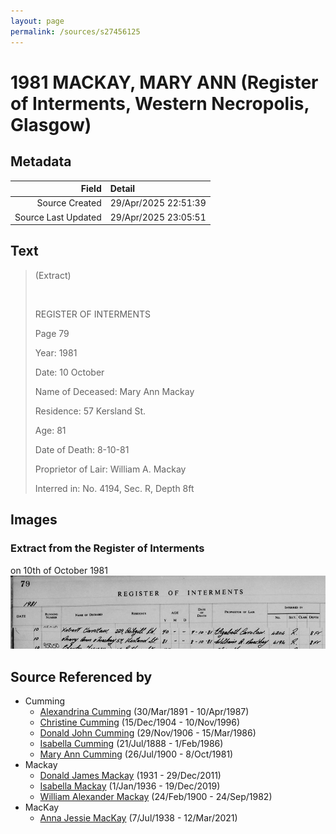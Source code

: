 ```yaml
---
layout: page
permalink: /sources/s27456125
---
```


# 1981 MACKAY, MARY ANN (Register of Interments, Western Necropolis, Glasgow)

## Metadata

Field | Detail
---:|:---
Source Created | 29/Apr/2025 22:51:39
Source Last Updated | 29/Apr/2025 23:05:51

## Text

> (Extract)
>
> <br/>
>
> REGISTER OF INTERMENTS
>
> Page 79
>
> Year: 1981
>
> Date: 10 October
>
> Name of Deceased: Mary Ann Mackay
>
> Residence: 57 Kersland St.
>
> Age: 81
>
> Date of Death: 8-10-81
>
> Proprietor of Lair: William A. Mackay
>
> Interred in: No. 4194, Sec. R, Depth 8ft
>

## Images

### Extract from the Register of Interments

on 10th of October 1981
![Extract from the Register of Interments](../media/97217076.jpg)

## Source Referenced by

* Cumming
  * [Alexandrina Cumming](../people/@57186713@-alexandrina-cumming-b1891-3-30-d1987-4-10.md) (30/Mar/1891 - 10/Apr/1987)
  * [Christine Cumming](../people/@24328630@-christine-cumming-b1904-12-15-d1996-11-10.md) (15/Dec/1904 - 10/Nov/1996)
  * [Donald John Cumming](../people/@22331378@-donald-john-cumming-b1906-11-29-d1986-3-15.md) (29/Nov/1906 - 15/Mar/1986)
  * [Isabella Cumming](../people/@84684994@-isabella-cumming-b1888-7-21-d1986-2-1.md) (21/Jul/1888 - 1/Feb/1986)
  * [Mary Ann Cumming](../people/@48241984@-mary-ann-cumming-b1900-7-26-d1981-10-8.md) (26/Jul/1900 - 8/Oct/1981)
* Mackay
  * [Donald James Mackay](../people/@43065376@-donald-james-mackay-b1931-d2011-12-29.md) (1931 - 29/Dec/2011)
  * [Isabella Mackay](../people/@25303611@-isabella-mackay-b1936-1-1-d2019-12-19.md) (1/Jan/1936 - 19/Dec/2019)
  * [William Alexander Mackay](../people/@9383584@-william-alexander-mackay-b1900-2-24-d1982-9-24.md) (24/Feb/1900 - 24/Sep/1982)
* MacKay
  * [Anna Jessie MacKay](../people/@41265374@-anna-jessie-mackay-b1938-7-7-d2021-3-12.md) (7/Jul/1938 - 12/Mar/2021)
